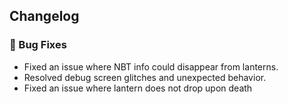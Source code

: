 ## Changelog
### 🐞 Bug Fixes
- Fixed an issue where NBT info could disappear from lanterns.
- Resolved debug screen glitches and unexpected behavior.
- Fixed an issue where lantern does not drop upon death
